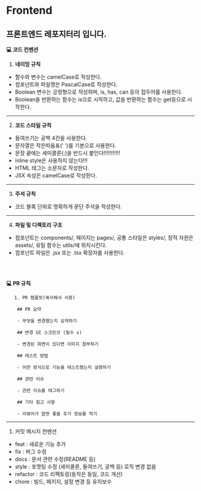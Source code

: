 
# Frontend
프론트엔드 레포지터리 입니다.
---
**💻 코드 컨벤션**

1. **네이밍 규칙**
- 함수와 변수는 camelCase로 작성한다.
- 컴포넌트와 파일명은 PascalCase로 작성한다.
- Boolean 변수는 긍정형으로 작성하며, is, has, can 등의 접두어를 사용한다.
- Boolean을 반환하는 함수는 is으로 시작하고, 값을 반환하는 함수는 get등으로 시작한다.

---

2. **코드 스타일 규칙**
- 들여쓰기는 공백 4칸을 사용한다.
- 문자열은 작은따옴표(' ')를 기본으로 사용한다.
- 문장 끝에는 세미콜론(;)을 반드시 붙인다!!!!!!!!!!!
- inline style은 사용하지 않는다!!!
- HTML 태그는 소문자로 작성한다.
- JSX 속성은 camelCase로 작성한다.

---

3. **주석 규칙**
- 코드 블록 단위로 명확하게 문단 주석을 작성한다.

---

4. **파일 및 디렉토리 구조**
- 컴포넌트는 components/, 페이지는 pages/, 공통 스타일은 styles/, 정적 자원은 assets/, 유틸 함수는 utils/에 위치시킨다.
- 컴포넌트 파일은 .jsx 또는 .tsx 확장자를 사용한다.

<br>
<br/>

**💻 PR 규칙**

       1. PR 템플릿(복사해서 사용)
  
        ## PR 요약
  
        - 무엇을 변경했는지 요약하기
        
        ## 변경 UI 스크린샷 (필수 x)
        
        - 변경된 화면이 있다면 이미지 첨부하기
        
        ## 테스트 방법
        
        - 어떤 방식으로 기능을 테스트했는지 설명하기
        
        ## 관련 이슈
        
        - 관련 이슈를 태그하기
        
        ## 기타 참고 사항
        
        - 리뷰어가 알면 좋을 추가 정보를 적기

---

1. 커밋 메시지 컨벤션
- feat : 새로운 기능 추가
- fix : 버그 수정
- docs : 문서 관련 수정(README 등)
- style : 포맷팅 수정 (세미콜론, 들여쓰기, 공백 등) 로직 변경 없음
- refactor : 코드 리팩토링(동작은 동일, 코드 개선)
- chore : 빌드, 패키지, 설정 변경 등 유지보수

